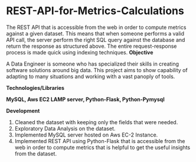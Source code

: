 # REST-API-for-Metrics-Calculations
The REST API that is accessible from the web in order to compute metrics against a given dataset. This means that when someone performs a valid API call, the server perform the right SQL query against the database and return the response as structured above. The entire request-response process is made quick using indexing techniques.
              <b>Objective</b>
              <p>A Data Engineer is someone who has specialized their skills in creating software solutions around big data. This project aims to show capability of adapting to many situations and working with a vast panoply of tools.</p>
              <b>Technologies/Libraries</b>
              <p><b>MySQL, Aws EC2 LAMP server, Python-Flask, Python-Pymysql</b></p>
              <b>Development</b>
              <ol type="1">
                <li>  Cleaned the dataset with keeping only the fields that were needed.</li>
                <li>  Exploratory Data Analysis on the dataset.</li>
                <li>  Implemented MySQL server hosted on Aws EC-2 Instance.</li>
                <li>  Implemented REST API using Python-Flask that is accessible from the web in order to compute metrics that is helpful to get the useful insights from the dataset.</li>
